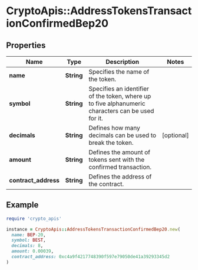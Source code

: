 # CryptoApis::AddressTokensTransactionConfirmedBep20

## Properties

| Name | Type | Description | Notes |
| ---- | ---- | ----------- | ----- |
| **name** | **String** | Specifies the name of the token. |  |
| **symbol** | **String** | Specifies an identifier of the token, where up to five alphanumeric characters can be used for it. |  |
| **decimals** | **String** | Defines how many decimals can be used to break the token. | [optional] |
| **amount** | **String** | Defines the amount of tokens sent with the confirmed transaction. |  |
| **contract_address** | **String** | Defines the address of the contract. |  |

## Example

```ruby
require 'crypto_apis'

instance = CryptoApis::AddressTokensTransactionConfirmedBep20.new(
  name: BEP-20,
  symbol: BEST,
  decimals: 8,
  amount: 0.00039,
  contract_address: 0xc4a9f4217748390f597e79050de41a39293345d2
)
```

